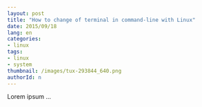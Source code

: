 ```yaml
---
layout: post
title: "How to change of terminal in command-line with Linux"
date: 2015/09/18
lang: en
categories:
- linux
tags:
- linux
- system
thumbnail: /images/tux-293844_640.png
authorId: n
---
```

Lorem ipsum ...
